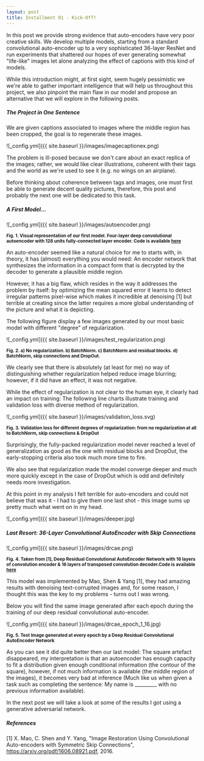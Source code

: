 ```yaml
---
layout: post
title: Installment 01 - Kick-Off!
---
```


In this post we provide strong evidence that 
auto-encoders have very poor creative skills. We develop multiple models, 
starting from a standard convolutional auto-encoder up to a very sophisticated 
36-layer ResNet and run experiments that shattered our hopes of ever generating somewhat 
"life-like" images let alone analyzing the effect of captions with this kind
of models. 

While this introduction might, at first sight, 
seem hugely pessimistic we we're able to gather important 
intelligence that will help us throughout this project, 
we also pinpoint the main flaw in our model and propose 
an alternative that we will explore in the following posts.

##### The Project in One Sentence

We are given captions associated to images where the middle region has been cropped, the goal 
is to regenerate these images.

![_config.yml]({{ site.baseurl }}/images/imagecaptionex.png)

The problem is ill-posed because we don't care about an exact replica of the images;
rather, we would like clear illustrations, coherent with their tags and the world as we're 
used to see it (e.g. no wings on an airplane).

Before thinking about coherence between tags and images, one must first be able to generate
decent quality pictures, therefore, this post and probably the next one will be dedicated to 
this task.
 
##### A First Model...

![_config.yml]({{ site.baseurl }}/images/autoencoder.png)

<sup>**Fig. 1. Visual representation of our first model. Four-layer deep 
convolutional autoencoder with 128 units fully-connected layer encoder. Code is 
available [here](https://github.com/charlesashby/conditional-image-generation)**</sup>

An auto-encoder seemed like a natural choice for me to starts with, in theory, it has
(almost) everything you would need: An encoder network that synthesizes the information in
a compact form that is decrypted by the decoder to generate a plausible middle region.
 
However, it has a big flaw, which resides in the way it addresses the problem by itself:
by optimizing the mean squared error it learns to detect irregular patterns pixel-wise 
which makes it incredible at denoising [1] but terrible at creating since the latter
requires a more global understanding of the picture and what it is depicting.

The following figure display a few images generated by our most basic model with 
different "degree" of regularization.

![_config.yml]({{ site.baseurl }}/images/test_regularization.png)
 
<sup>**Fig. 2. a) No regularization. b) BatchNorm. c) BatchNorm and residual blocks.
d) BatchNorm, skip connections and DropOut.**</sup>

We clearly see that there is absolutely (at least for me) no way of distinguishing 
whether regularization helped reduce image blurring; however, if it did have an effect, it was 
not negative.

While the effect of regularization is not clear to the human eye, it clearly had an impact 
on training: The following line charts illustrate training and validation loss with diverse
method of regularization.

![_config.yml]({{ site.baseurl }}/images/validation_loss.svg)

<sup>**Fig. 3. Validation loss for different degrees of regularization:
from no regularization at all to BatchNorm, skip connections &
DropOut**</sup>

Surprisingly, the fully-packed regularization model never reached a level
of generalization as good as the one with residual blocks and DropOut, the 
early-stopping criteria also took much more time to fire.

We also see that regularization made the model converge deeper and much more 
quickly except in the case of DropOut which is odd and definitely needs more
investigation.

At this point in my analysis I felt terrible for auto-encoders and could 
not believe that was it - I had to give them one last shot - this image
sums up pretty much what went on in my head.

![_config.yml]({{ site.baseurl }}/images/deeper.jpg)

##### Last Resort: 36-Layer Convolutional AutoEncoder with Skip Connections

![_config.yml]({{ site.baseurl }}/images/drcae.png)

<sup>**Fig. 4. Taken from [1], Deep Residual Convolutional AutoEncoder Network with
16 layers of convolution encoder & 16 layers of transposed convolution decoder.Code is 
available [here](https://github.com/charlesashby/conditional-image-generation)**</sup>

This model was implemented by Mao, Shen & Yang [1], they had amazing results with denoising
text-corrupted images and, for some reason, I thought this was the key to my 
 problems - turns out I was wrong.

Below you will find the same image generated after each epoch during the training of our
deep residual convolutional auto-encoder.

![_config.yml]({{ site.baseurl }}/images/drcae_epoch_1_16.jpg)

<sup>**Fig. 5. Test Image generated at every epoch by a Deep Residual Convolutional 
AutoEncoder Network**</sup>

As you can see it did quite better then our last model: The square artefact disappeared,
my interpretation is that an autoencoder has enough capacity to fit a distribution 
given enough conditional information (the contour of the square), however, if not much information
is available (the middle region of the images), it becomes very bad at inference (Much like
us when given a task such as completing the sentence: My name is _________ with no previous
information available).

In the next post we will take a look at some of the results I got using a generative 
adversarial network.

##### References

[1] X. Mao, C. Shen and Y. Yang, "Image Restoration Using Convolutional 
Auto-encoders with Symmetric Skip Connections", https://arxiv.org/pdf/1606.08921.pdf, 2016.


















